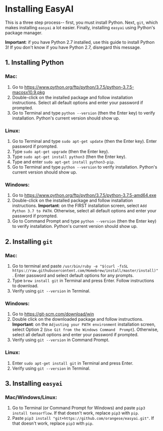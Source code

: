 # Installing EasyAI

This is a three step process-- first, you must install Python. Next, `git`, which makes installing `easyai` a lot easier.
Finally, installing `easyai` using Python's package manager.

__Important__: if you have Python 2.7 installed, use this guide to install Python 3! If you don't know if you have Python 2.7,
disregard this message.

## 1. Installing Python

### Mac:

1. Go to https://www.python.org/ftp/python/3.7.5/python-3.7.5-macosx10.9.pkg
2. Double-click on the installed package and follow installation instructions. Select all default options and enter your 
password if prompted.
3. Go to Terminal and type `python --version` (then the Enter key) to verify installation. Python's current version
should show up.

### Linux:

1. Go to Terminal and type `sudo apt-get update` (then the Enter key). Enter password if prompted.
2. Type `sudo apt-get upgrade` (then the Enter key).
3. Type `sudo apt-get install python3` (then the Enter key).
4. Type and enter `sudo apt-get install python3-pip`.
4. Go to Terminal and type `python --version` to verify installation. Python's current version should show up.

### Windows:

1. Go to https://www.python.org/ftp/python/3.7.5/python-3.7.5-amd64.exe
2. Double-click on the installed package and follow installation instructions. 
__Important__: on the FIRST installation screen, select `Add Python 3.7 to PATH`. Otherwise, select all default options and 
enter your password if prompted. 
3. Go to Command Prompt and type `python --version` (then the Enter key) to verify installation. Python's current version
should show up.


## 2. Installing `git`

### Mac:

1. Go to terminal and paste `/usr/bin/ruby -e "$(curl -fsSL https://raw.githubusercontent.com/Homebrew/install/master/install)"`.
Enter password and select default options for any prompts.
2. Type `brew install git` in Terminal and press Enter. Follow instructions to download.
3. Verify using `git --version` in Terminal.

### Windows:

1. Go to https://git-scm.com/download/win
2. Double click on the downloaded package and follow instructions. 
__Important__: on the `Adjusting your PATH environment` installation screen, select Option 2 (`Use Git from the Windows Command 
Prompt`). Otherwise, select all default options and enter your password if prompted. 
3. Verify using `git --version` in Command Prompt.

### Linux:

1. Enter `sudo apt-get install git` in Terminal and press Enter.
2. Verify using `git --version` in Terminal.


## 3. Installing `easyai`

### Mac/Windows/Linux:

1. Go to Terminal (or Command Prompt for Windows) and paste
`pip3 install tensorflow`. If that doesn't work, replace `pip3` with `pip`.
2. Paste 
`pip3 install "git+https://github.com/orangese/easyai.git"`. If that doesn't work, replace `pip3` with `pip`.
